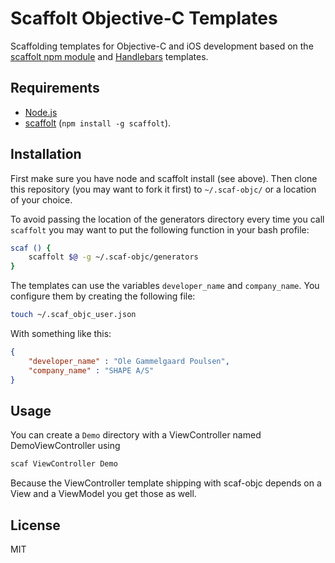# Scaffolt Objective-C Templates

Scaffolding templates for Objective-C and iOS development based on the [scaffolt npm module](https://github.com/paulmillr/scaffolt) and [Handlebars](http://handlebarsjs.com) templates.

## Requirements

* [Node.js](http://nodejs.org)
* [scaffolt](https://github.com/paulmillr/scaffolt) (`npm install -g scaffolt`).

## Installation
First make sure you have node and scaffolt install (see above). Then clone this repository (you may want to fork it first) to `~/.scaf-objc/` or a location of your choice.

To avoid passing the location of the generators directory every time you call `scaffolt` you may want to put the following function in your bash profile:

``` bash
scaf () {
	scaffolt $@ -g ~/.scaf-objc/generators
}
```

The templates can use the variables `developer_name` and `company_name`. You configure them by creating the following file:
``` bash
touch ~/.scaf_objc_user.json
```
With something like this:
``` json
{
	"developer_name" : "Ole Gammelgaard Poulsen",
	"company_name" : "SHAPE A/S"
}
```

## Usage
You can create a `Demo` directory with a ViewController named DemoViewController using
``` bash
scaf ViewController Demo
```
Because the ViewController template shipping with scaf-objc depends on a View and a ViewModel you get those as well.

##

## License
MIT